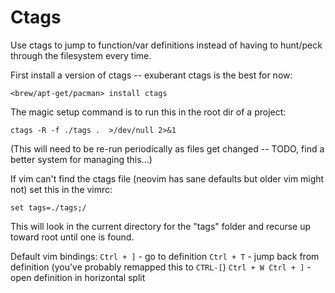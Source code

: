 # Ctags

Use ctags to jump to function/var definitions instead of having to hunt/peck through the filesystem every time.

First install a version of ctags -- exuberant ctags is the best for now:

```
<brew/apt-get/pacman> install ctags
```

The magic setup command is to run this in the root dir of a project:

```
ctags -R -f ./tags .  >/dev/null 2>&1
```

(This will need to be re-run periodically as files get changed -- TODO, find a better system for managing this...)

If vim can't find the ctags file (neovim has sane defaults but older vim might not) set this in the vimrc:

```
set tags=./tags;/
```

This will look in the current directory for the "tags" folder and recurse up toward root until one is found.

Default vim bindings:
`Ctrl + ]` - go to definition
`Ctrl + T` - jump back from definition (you've probably remapped this to `CTRL-[`)
`Ctrl + W Ctrl + ]` - open definition in horizontal split